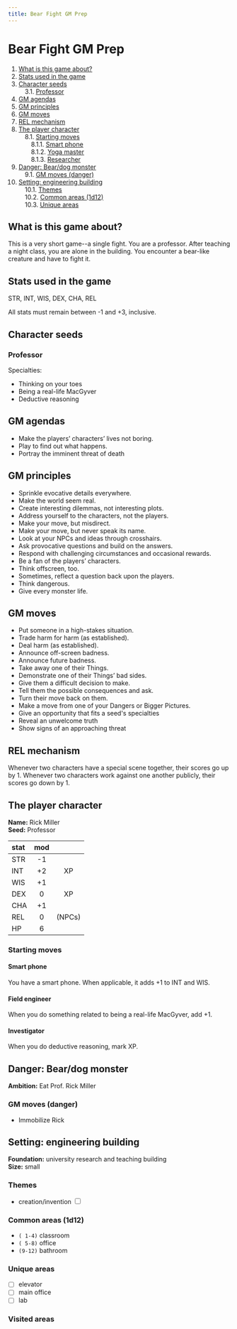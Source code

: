 ```yaml
---
title: Bear Fight GM Prep
---
```


# Bear Fight GM Prep

<!-- MDTOC maxdepth:6 firsth1:0 numbering:1 flatten:0 bullets:0 updateOnSave:0 -->

1. [What is this game about?](#what-is-this-game-about)   
2. [Stats used in the game](#stats-used-in-the-game)   
3. [Character seeds](#character-seeds)   
&emsp;3.1. [Professor](#professor)   
4. [GM agendas](#gm-agendas)   
5. [GM principles](#gm-principles)   
6. [GM moves](#gm-moves)   
7. [REL mechanism](#rel-mechanism)   
8. [The player character](#the-player-character)   
&emsp;8.1. [Starting moves](#starting-moves)   
&emsp;&emsp;8.1.1. [Smart phone](#smart-phone)   
&emsp;&emsp;8.1.2. [Yoga master](#yoga-master)   
&emsp;&emsp;8.1.3. [Researcher](#researcher)   
9. [Danger: Bear/dog monster](#danger-beardog-monster)   
&emsp;9.1. [GM moves (danger)](#gm-moves-danger)   
10. [Setting: engineering building](#setting-engineering-building)   
&emsp;10.1. [Themes](#themes)   
&emsp;10.2. [Common areas (1d12)](#common-areas-1d12)   
&emsp;10.3. [Unique areas](#unique-areas)   

<!-- /MDTOC -->

## What is this game about?

This is a very short game--a single fight. You are a professor. After teaching a night class, you are alone in the building. You encounter a bear-like creature and have to fight it.

## Stats used in the game

STR, INT, WIS, DEX, CHA, REL

All stats must remain between -1 and +3, inclusive.

## Character seeds

### Professor

Specialties:

* Thinking on your toes
* Being a real-life MacGyver
* Deductive reasoning

## GM agendas

* Make the players’ characters’ lives not boring.
* Play to find out what happens.
* Portray the imminent threat of death

## GM principles

* Sprinkle evocative details everywhere.
* Make the world seem real.
* Create interesting dilemmas, not interesting plots.
* Address yourself to the characters, not the players.
* Make your move, but misdirect.
* Make your move, but never speak its name.
* Look at your NPCs and ideas through crosshairs.
* Ask provocative questions and build on the answers.
* Respond with challenging circumstances and occasional rewards.
* Be a fan of the players’ characters.
* Think offscreen, too.
* Sometimes, reflect a question back upon the players.
* Think dangerous.
* Give every monster life.

## GM moves

* Put someone in a high-stakes situation.
* Trade harm for harm (as established).
* Deal harm (as established).
* Announce off-screen badness.
* Announce future badness.
* Take away one of their Things.
* Demonstrate one of their Things’ bad sides.
* Give them a difficult decision to make.
* Tell them the possible consequences and ask.
* Turn their move back on them.
* Make a move from one of your Dangers or Bigger Pictures.
* Give an opportunity that fits a seed's specialties
* Reveal an unwelcome truth
* Show signs of an approaching threat

## REL mechanism

Whenever two characters have a special scene together, their scores go up by 1. Whenever two characters work against one another publicly, their scores go down by 1.

## The player character

**Name:** Rick Miller  
**Seed:** Professor

| stat | mod |        |
|:-----|:---:|:------:|
| STR  | -1  |        |
| INT  | +2  |   XP   |
| WIS  | +1  |        |
| DEX  |  0  |   XP   |
| CHA  | +1  |        |
| REL  |  0  | (NPCs) |
| HP   |  6  |        |

### Starting moves

#### Smart phone

You have a smart phone. When applicable, it adds +1 to INT and WIS.

#### Field engineer

When you do something related to being a real-life MacGyver, add +1.

#### Investigator

When you do deductive reasoning, mark XP.

## Danger: Bear/dog monster

**Ambition:** Eat Prof. Rick Miller

### GM moves (danger)

* Immobilize Rick

## Setting: engineering building

**Foundation:** university research and teaching building  
**Size:** small

### Themes

* creation/invention <input type="checkbox"></input>

### Common areas (1d12)

* `( 1-4)` classroom
* `( 5-8)` office
* `(9-12)` bathroom

### Unique areas

- [ ] elevator
- [ ] main office
- [ ] lab

### Visited areas
